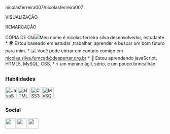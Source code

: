 nicolasferreira007/nicolasferreira007

VISUALIZAÇÃO

REMARCAÇÃO

CÓPIA DE
Olá![](https://user-images.githubusercontent.com/18350557/176309783-0785949b-9127-417c-8b55-ab5a4333674e.gif)Meu nome é nicolas ferreira silva  desenvolvedor, estudante  * 🌍 Estou baseado em estudar ,trabalhar, aprender e buscar um bom futuro para mim. * ✉️ Você pode entrar em contato comigo em [nicolas.silva.fumcad@despertar.org.br](mailto:nicolas.silva.fumcad@despertar.org.br) * 🧠 Estou aprendendo javaScript, HTML5, MySQL, CSS. * ⚡ um menino ágil, sério, e um pouco brincalhão

### Habilidades

<p align="left">
<a href="https://developer.mozilla.org/en-US/docs/Web/JavaScript" target="_blank" rel="noreferrer"><img src="https://raw.githubusercontent.com/danielcranney/readme-generator/main/public/icons/skills/javascript-colored.svg" width="36" height="36" alt="JavaScript" / ></a> <a href="https://developer.mozilla.org/en-US/docs/Glossary/HTML5" target="_blank" rel="noreferrer"><img src="https://raw.githubusercontent.com/danielcranney/readme-generator/main/public/icons/skills/html5-colored.svg" width="36" height="36" alt="HTML5" /></a>
<a href="https://www.w3
.
org/TR/CSS/#css" target="_blank" rel="noreferrer"><img src="https://raw.githubusercontent.com/danielcranney/readme-generator/main/public/icons/skills/css3-colored.svg" width="36" height="36" alt="CSS3" /></a><a href="https://www.mysql.com/" target="_blank" rel="noreferrer"><img src="https://raw.githubusercontent.com/danielcranney/readme-generator/main/public/icons/skills/mysql-colored.svg" width="36" height="36" alt="MySQL" /></a>
</p>

### Social

<p align="left"> <a href="https://www.github.com/nicolasferreiea007" target="_blank" rel="noreferrer"><img src="https://raw.githubusercontent.com/danielcranney/readme-generator/main/public/icons/socials/github.svg" width="32" height="32" /></a> <a href="http://www .instagram.com/nicolas2_007" target="_blank" rel="noreferrer"><img src="https://raw.githubusercontent.com/danielcranney/readme-generator/main/public/icons/socials/instagram .svg" width="32" height="32" /></a> <a href="https://www.linkedin.com/in/n" target="_blank" rel="noreferrer"><img src="https://raw.githubusercontent.com/danielcranney/readme-generator/main/public/icons/socials/linkedin.svg" width="32" height="32" /></a></p>

